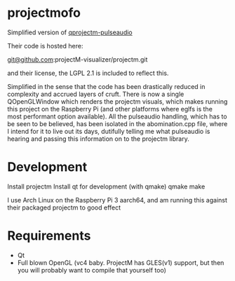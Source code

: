 # projectmofo

Simplified version of [qprojectm-pulseaudio](https://sourceforge.net/projects/projectm/)

Their code is hosted here:

git@github.com:projectM-visualizer/projectm.git

and their license, the LGPL 2.1 is included to reflect this.

Simplified in the sense that the code has been drastically reduced in complexity and accrued layers of cruft. There is now a single QOpenGLWindow which renders the projectm visuals, which makes running this project on the Raspberry Pi (and other platforms where eglfs is the most performant option available). All the pulseaudio handling, which has to be seen to be believed, has been isolated in the abomination.cpp file, where I intend for it to live out its days, dutifully telling me what pulseaudio is hearing and passing this information on to the projectm library.

# Development

Install projectm
Install qt for development (with qmake)
qmake
make

I use Arch Linux on the Raspberry Pi 3 aarch64, and am running this against their packaged projectm to good effect

# Requirements

* Qt
* Full blown OpenGL (vc4 baby. ProjectM has GLES(v1) support, but then you will probably want to compile that yourself too)

